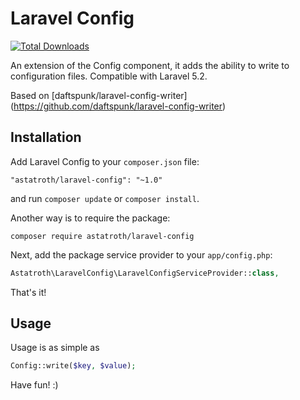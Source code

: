 # Laravel Config

<a href="https://packagist.org/packages/astatroth/laravel-config"><img src="https://poser.pugx.org/astatroth/laravel-config/d/total.svg" alt="Total Downloads"></a>

An extension of the Config component, it adds the ability to write to configuration files. Compatible with Laravel 5.2.

Based on [daftspunk/laravel-config-writer] (https://github.com/daftspunk/laravel-config-writer)

## Installation

Add Laravel Config to your `composer.json` file:

    "astatroth/laravel-config": "~1.0"
    
and run `composer update` or `composer install`.

Another way is to require the package:

    composer require astatroth/laravel-config
    
Next, add the package service provider to your `app/config.php`:

```php
Astatroth\LaravelConfig\LaravelConfigServiceProvider::class,
```

That's it!

## Usage

Usage is as simple as 
```php
Config::write($key, $value);
```

Have fun! :)
